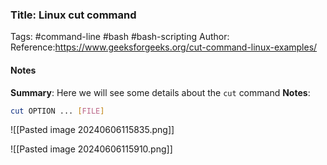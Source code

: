 ### Title: Linux cut command
Tags: #command-line #bash #bash-scripting 
Author:
Reference:https://www.geeksforgeeks.org/cut-command-linux-examples/

#### Notes
**Summary**: Here we will see some details about the `cut` command
**Notes**:
```sh
cut OPTION ... [FILE]
```
![[Pasted image 20240606115835.png]]

![[Pasted image 20240606115910.png]]
